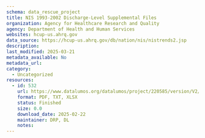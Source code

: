 ```yaml
---
schema: data_rescue_project 
title: NIS 1993-2002 Discharge-Level Supplemental Files
organization: Agency for Healthcare Research and Quality
agency: Department of Health and Human Services
websites: hcup-us.ahrq.gov
data_source: https://hcup-us.ahrq.gov/db/nation/nis/nistrends2.jsp
description: 
last_modified: 2025-03-21
metadata_available: No
metadata_url: 
category:
  - Uncategorized
resources:
  - id: 532
    url: https://www.datalumos.org/datalumos/project/220585/version/V2/view
    format: PDF, TXT, XLSX
    status: Finished
    size: 0.0
    download_date: 2025-02-22
    maintainer: DRP, DL
    notes: 
---
```

